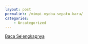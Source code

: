 ```yaml
---
layout: post
permalink: /mimpi-nyoba-sepatu-baru/
categories:
    - Uncategorized
---
```


[Baca Selengkapnya](/09)